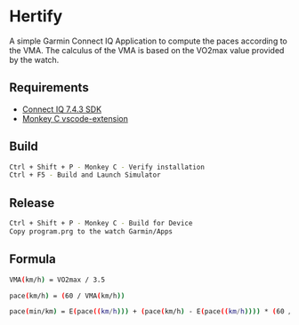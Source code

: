 # Hertify

A simple Garmin Connect IQ Application to compute the paces according to the VMA. The calculus of the VMA is based on the VO2max value provided by the watch.

## Requirements

- [Connect IQ 7.4.3 SDK](https://developer.garmin.com/connect-iq/sdk/)
- [Monkey C vscode-extension](https://marketplace.visualstudio.com/items?itemName=garmin.monkey-c)

## Build

```bash
Ctrl + Shift + P - Monkey C - Verify installation
Ctrl + F5 - Build and Launch Simulator
```

## Release

```bash
Ctrl + Shift + P - Monkey C - Build for Device
Copy program.prg to the watch Garmin/Apps
```

## Formula

```bash
VMA(km/h) = VO2max / 3.5

pace(km/h) = (60 / VMA(km/h))

pace(min/km) = E(pace((km/h))) + (pace(km/h) - E(pace((km/h)))) * (60 / 100)
```
